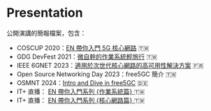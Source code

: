 # Presentation

公開演講的簡報檔案，包含：
- COSCUP 2020：[EN 帶你入門 5G 核心網路](https://www.youtube.com/watch?v=plFFX_geCZs) 🇹🇼
- GDG DevFest 2021：[微自幹的作業系統輕旅行](https://gdg.community.dev/events/details/google-gdg-taichung-presents-devfest21-hsinchu-taichung/) 🇹🇼
- IEEE 6GNET 2023：[適用於次世代核心網路的高可用性解決方案](https://ieeexplore.ieee.org/document/10317696/) 🇫🇷
- Open Source Networking Day 2023：free5GC 簡介 🇹🇼
- OSMNT 2024：[Intro and Dive in free5GC](https://www.open6gnet.org/osmnt2024-speakers/) 🇩🇪
- IT+ 直播： [EN 帶你入門系列 {作業系統篇} ](https://itplus.ithome.com.tw/webinar-page/230) 🇹🇼
- IT+ 直播： [EN 帶你入門系列 {核心網路篇} ](https://itplus.ithome.com.tw/webinar-page/231) 🇹🇼
